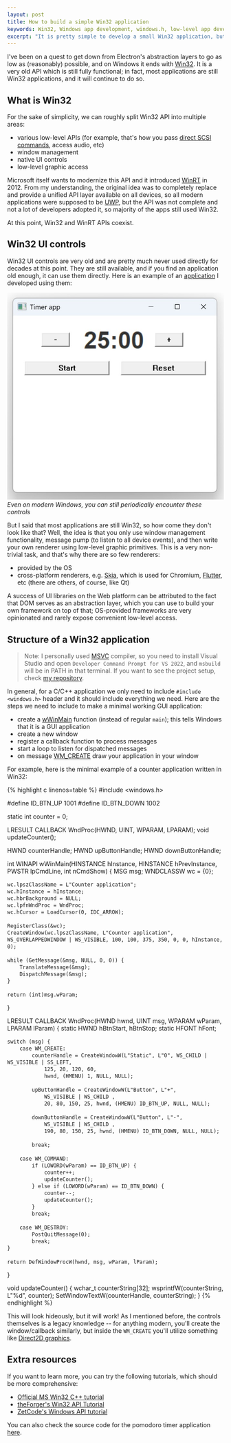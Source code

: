 ```yaml
---
layout: post
title: How to build a simple Win32 application
keywords: Win32, Windows app development, windows.h, low-level app development, C
excerpt: "It is pretty simple to develop a small Win32 application, but is not super useful."
---
```


I've been on a quest to get down from Electron's abstraction layers to go as low as (reasonably) possible, and on Windows it ends with [Win32](https://learn.microsoft.com/en-us/windows/win32/). It is a very old API which is still fully functional; in fact, most applications are still Win32 applications, and it will continue to do so.

## What is Win32

For the sake of simplicity, we can roughly split Win32 API into multiple areas:

- various low-level APIs (for example, that's how you pass [direct SCSI commands](/2025/08/31/how-to-read-audio-cd#how-to-access-it), access audio, etc)
- window management
- native UI controls
- low-level graphic access

Microsoft itself wants to modernize this API and it introduced [WinRT](https://learn.microsoft.com/en-us/uwp/api/) in 2012. From my understanding, the original idea was to completely replace and provide a unified API layer available on all devices, so all modern applications were supposed to be [UWP](https://learn.microsoft.com/en-us/windows/uwp/get-started/universal-application-platform-guide), but the API was not complete and not a lot of developers adopted it, so majority of the apps still used Win32.

At this point, Win32 and WinRT APIs coexist.

## Win32 UI controls

Win32 UI controls are very old and are pretty much never used directly for decades at this point. They are still available, and if you find an application old enough, it can use them directly. Here is an example of an [application](https://github.com/Bloomca/win32-pomodoro-timer) I developed using them:

<p class="centred-image full-image">
  <img class="image" src="/assets/img/win32_screenshot.jpg" />
  <em>Even on modern Windows, you can still periodically encounter these controls</em>
</p>

But I said that most applications are still Win32, so how come they don't look like that? Well, the idea is that you only use window management functionality, message pump (to listen to all device events), and then write your own renderer using low-level graphic primitives. This is a very non-trivial task, and that's why there are so few renderers:

- provided by the OS
- cross-platform renderers, e.g. [Skia](https://skia.org/), which is used for Chromium, [Flutter](https://flutter.dev/), etc (there are others, of course, like Qt)

A success of UI libraries on the Web platform can be attributed to the fact that DOM serves as an abstraction layer, which you can use to build your own framework on top of that; OS-provided frameworks are very opinionated and rarely expose convenient low-level access.

## Structure of a Win32 application

> Note: I personally used [MSVC](https://en.wikipedia.org/wiki/Microsoft_Visual_C%2B%2B) compiler, so you need to install Visual Studio and open `Developer Command Prompt for VS 2022`, and `msbuild` will be in PATH in that terminal. If you want to see the project setup, check [my repository](https://github.com/Bloomca/win32-pomodoro-timer/blob/main/app.proj).

In general, for a C/C++ application we only need to include `#include <windows.h>` header and it should include everything we need. Here are the steps we need to include to make a minimal working GUI application:

- create a [wWinMain](https://learn.microsoft.com/en-us/windows/win32/learnwin32/winmain--the-application-entry-point) function (instead of regular `main`); this tells Windows that it is a GUI application
- create a new window
- register a callback function to process messages
- start a loop to listen for dispatched messages
- on message [WM_CREATE](https://learn.microsoft.com/en-us/windows/win32/winmsg/wm-create) draw your application in your window

For example, here is the minimal example of a counter application written in Win32:

{% highlight c linenos=table %}
#include <windows.h>

#define ID_BTN_UP 1001
#define ID_BTN_DOWN 1002

static int counter = 0;

LRESULT CALLBACK WndProc(HWND, UINT, WPARAM, LPARAM);
void updateCounter();

HWND counterHandle;
HWND upButtonHandle;
HWND downButtonHandle;

int WINAPI wWinMain(HINSTANCE hInstance, HINSTANCE hPrevInstance, PWSTR lpCmdLine, int nCmdShow) {
    MSG msg;
    WNDCLASSW wc = {0};

    wc.lpszClassName = L"Counter application";
    wc.hInstance = hInstance;
    wc.hbrBackground = NULL;
    wc.lpfnWndProc = WndProc;
    wc.hCursor = LoadCursor(0, IDC_ARROW);

    RegisterClass(&wc);
    CreateWindow(wc.lpszClassName, L"Counter application", WS_OVERLAPPEDWINDOW | WS_VISIBLE, 100, 100, 375, 350, 0, 0, hInstance, 0);

    while (GetMessage(&msg, NULL, 0, 0)) {
        TranslateMessage(&msg);
        DispatchMessage(&msg);
    }

    return (int)msg.wParam;
}

LRESULT CALLBACK WndProc(HWND hwnd, UINT msg, WPARAM wParam, LPARAM lParam) {
    static HWND hBtnStart, hBtnStop;
    static HFONT hFont;

    switch (msg) {
        case WM_CREATE:
            counterHandle = CreateWindowW(L"Static", L"0", WS_CHILD | WS_VISIBLE | SS_LEFT,
                125, 20, 120, 60, 
                hwnd, (HMENU) 1, NULL, NULL);

            upButtonHandle = CreateWindowW(L"Button", L"+",
                WS_VISIBLE | WS_CHILD ,
                20, 80, 150, 25, hwnd, (HMENU) ID_BTN_UP, NULL, NULL);

            downButtonHandle = CreateWindowW(L"Button", L"-",
                WS_VISIBLE | WS_CHILD ,
                190, 80, 150, 25, hwnd, (HMENU) ID_BTN_DOWN, NULL, NULL);

            break;

        case WM_COMMAND:
            if (LOWORD(wParam) == ID_BTN_UP) {
                counter++;
                updateCounter();
            } else if (LOWORD(wParam) == ID_BTN_DOWN) {
                counter--;
                updateCounter();
            }
            break;

        case WM_DESTROY:
            PostQuitMessage(0);
            break;
    }

    return DefWindowProcW(hwnd, msg, wParam, lParam);
}

void updateCounter() {
    wchar_t counterString[32];
    wsprintfW(counterString, L"%d", counter);
    SetWindowTextW(counterHandle, counterString);
}
{% endhighlight %}

This will look hideously, but it will work! As I mentioned before, the controls themselves is a legacy knowledge -- for anything modern, you'll create the window/callback similarly, but inside the `WM_CREATE` you'll utilize something like [Direct2D graphics](https://learn.microsoft.com/en-us/windows/win32/learnwin32/your-first-direct2d-program).

## Extra resources

If you want to learn more, you can try the following tutorials, which should be more comprehensive:

- [Official MS Win32 C++ tutorial](https://learn.microsoft.com/en-us/windows/win32/learnwin32/learn-to-program-for-windows)
- [theForger's Win32 API Tutorial](https://winprog.org/tutorial/)
- [ZetCode's Windows API tutorial](https://zetcode.com/gui/winapi/)

You can also check the source code for the pomodoro timer application [here](https://github.com/Bloomca/win32-pomodoro-timer).